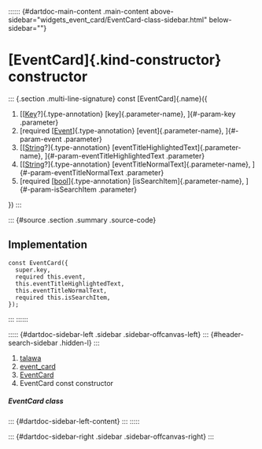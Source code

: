 :::::: {#dartdoc-main-content .main-content above-sidebar="widgets_event_card/EventCard-class-sidebar.html" below-sidebar=""}
<div>

# [EventCard]{.kind-constructor} constructor

</div>

::: {.section .multi-line-signature}
const [EventCard]{.name}({

1.  [[[Key](https://api.flutter.dev/flutter/foundation/Key-class.html)?]{.type-annotation}
    [key]{.parameter-name}, ]{#-param-key .parameter}
2.  [required
    [[Event](../../models_events_event_model/Event-class.html)]{.type-annotation}
    [event]{.parameter-name}, ]{#-param-event .parameter}
3.  [[[String](https://api.flutter.dev/flutter/dart-core/String-class.html)?]{.type-annotation}
    [eventTitleHighlightedText]{.parameter-name},
    ]{#-param-eventTitleHighlightedText .parameter}
4.  [[[String](https://api.flutter.dev/flutter/dart-core/String-class.html)?]{.type-annotation}
    [eventTitleNormalText]{.parameter-name},
    ]{#-param-eventTitleNormalText .parameter}
5.  [required
    [[bool](https://api.flutter.dev/flutter/dart-core/bool-class.html)]{.type-annotation}
    [isSearchItem]{.parameter-name}, ]{#-param-isSearchItem .parameter}

})
:::

::: {#source .section .summary .source-code}
## Implementation

``` language-dart
const EventCard({
  super.key,
  required this.event,
  this.eventTitleHighlightedText,
  this.eventTitleNormalText,
  required this.isSearchItem,
});
```
:::
::::::

::::: {#dartdoc-sidebar-left .sidebar .sidebar-offcanvas-left}
::: {#header-search-sidebar .hidden-l}
:::

1.  [talawa](../../index.html)
2.  [event_card](../../widgets_event_card/)
3.  [EventCard](../../widgets_event_card/EventCard-class.html)
4.  EventCard const constructor

##### EventCard class

::: {#dartdoc-sidebar-left-content}
:::
:::::

::: {#dartdoc-sidebar-right .sidebar .sidebar-offcanvas-right}
:::
